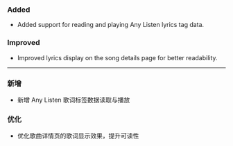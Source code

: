 ### Added

- Added support for reading and playing Any Listen lyrics tag data.

### Improved

- Improved lyrics display on the song details page for better readability.

---

### 新增

- 新增 Any Listen 歌词标签数据读取与播放

### 优化

- 优化歌曲详情页的歌词显示效果，提升可读性
